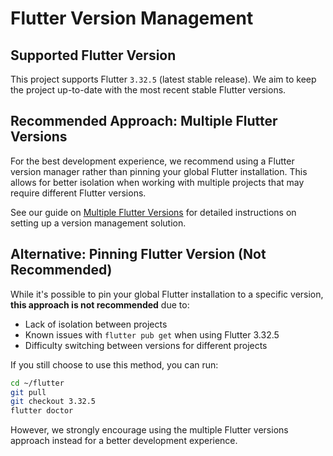 # Flutter Version Management

## Supported Flutter Version

This project supports Flutter `3.32.5` (latest stable release). We aim to keep the project up-to-date with the most recent stable Flutter versions.

## Recommended Approach: Multiple Flutter Versions

For the best development experience, we recommend using a Flutter version manager rather than pinning your global Flutter installation. This allows for better isolation when working with multiple projects that may require different Flutter versions.

See our guide on [Multiple Flutter Versions](MULTIPLE_FLUTTER_VERSIONS.md) for detailed instructions on setting up a version management solution.

## Alternative: Pinning Flutter Version (Not Recommended)

While it's possible to pin your global Flutter installation to a specific version, **this approach is not recommended** due to:

- Lack of isolation between projects
- Known issues with `flutter pub get` when using Flutter 3.32.5
- Difficulty switching between versions for different projects

If you still choose to use this method, you can run:

```bash
cd ~/flutter
git pull
git checkout 3.32.5
flutter doctor
```

However, we strongly encourage using the multiple Flutter versions approach instead for a better development experience.
